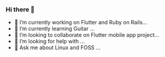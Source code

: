 ### Hi there 👋

<!--
**someshwarMirge/someshwarMirge** is a ✨ _special_ ✨ repository because its `README.md` (this file) appears on your GitHub profile.

Here are some ideas to get you started:
- 📫 How to reach me: ...
- 😄 Pronouns: ...
- ⚡ Fun fact:  ...
- -->
- 🔭 I’m currently working on Flutter and Ruby on Rails...
- 🌱 I’m currently learning Guitar ...
- 👯 I’m looking to collaborate on Flutter mobile app project...
- 🤔 I’m looking for help with ...
- 💬 Ask me about Linux and FOSS ...




